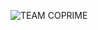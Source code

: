 <img src="https://capsule-render.vercel.app/api?type=Waving
&height=300&section=header
&text=TEAM%20CoPrime
&desc=Gwangju%20AI%20Hackathon%20Project%20
&descSize=15
&descAlignY=60
&descAlign=78
&color=timeAuto&animation=fadeIn" 
alt="TEAM COPRIME"/>